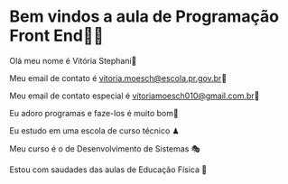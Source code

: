 # Bem vindos a aula de Programação Front End💋💋

Olá meu nome é Vitória Stephani💅

Meu email de contato é vitoria.moesch@escola.pr.gov.br🧘

Meu email de contato especial é vitoriamoesch010@gmail.com.br👏

Eu adoro programas e faze-los é muito bom🍷

Eu estudo em uma escola de curso técnico ♟

Meu curso é o de Desenvolvimento de Sistemas 🎭

Estou com saudades das aulas de Educação Física 🎰

